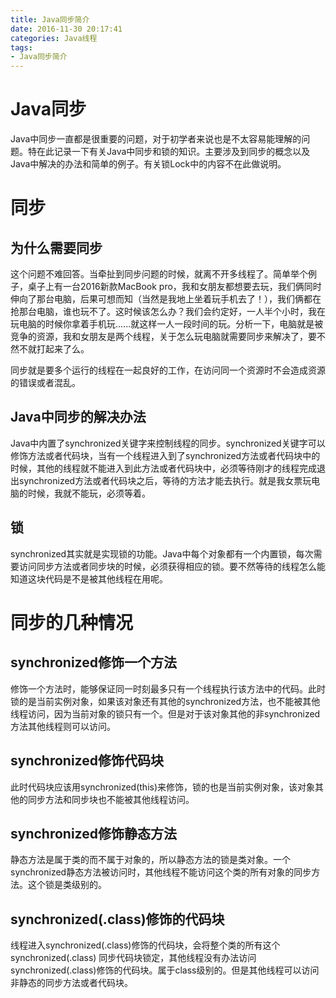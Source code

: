 ```yaml
---
title: Java同步简介
date: 2016-11-30 20:17:41
categories: Java线程
tags: 
- Java同步简介
---
```

# Java同步
Java中同步一直都是很重要的问题，对于初学者来说也是不太容易能理解的问题。特在此记录一下有关Java中同步和锁的知识。主要涉及到同步的概念以及Java中解决的办法和简单的例子。有关锁Lock中的内容不在此做说明。

<!--more-->

# 同步
## 为什么需要同步
这个问题不难回答。当牵扯到同步问题的时候，就离不开多线程了。简单举个例子，桌子上有一台2016新款MacBook pro，我和女朋友都想要去玩，我们俩同时伸向了那台电脑，后果可想而知（当然是我地上坐着玩手机去了！），我们俩都在抢那台电脑，谁也玩不了。这时候该怎么办？我们会约定好，一人半个小时，我在玩电脑的时候你拿着手机玩......就这样一人一段时间的玩。分析一下，电脑就是被竞争的资源，我和女朋友是两个线程，关于怎么玩电脑就需要同步来解决了，要不然不就打起来了么。

同步就是要多个运行的线程在一起良好的工作，在访问同一个资源时不会造成资源的错误或者混乱。

## Java中同步的解决办法
Java中内置了synchronized关键字来控制线程的同步。synchronized关键字可以修饰方法或者代码块，当有一个线程进入到了synchronized方法或者代码块中的时候，其他的线程就不能进入到此方法或者代码块中，必须等待刚才的线程完成退出synchronized方法或者代码块之后，等待的方法才能去执行。就是我女票玩电脑的时候，我就不能玩，必须等着。

## 锁
synchronized其实就是实现锁的功能。Java中每个对象都有一个内置锁，每次需要访问同步方法或者同步块的时候，必须获得相应的锁。要不然等待的线程怎么能知道这块代码是不是被其他线程在用呢。

# 同步的几种情况
## synchronized修饰一个方法
修饰一个方法时，能够保证同一时刻最多只有一个线程执行该方法中的代码。此时锁的是当前实例对象，如果该对象还有其他的synchronized方法，也不能被其他线程访问，因为当前对象的锁只有一个。但是对于该对象其他的非synchronized方法其他线程则可以访问。

## synchronized修饰代码块
此时代码块应该用synchronized(this)来修饰，锁的也是当前实例对象，该对象其他的同步方法和同步块也不能被其他线程访问。

## synchronized修饰静态方法
静态方法是属于类的而不属于对象的，所以静态方法的锁是类对象。一个synchronized静态方法被访问时，其他线程不能访问这个类的所有对象的同步方法。这个锁是类级别的。

## synchronized(.class)修饰的代码块
线程进入synchronized(.class)修饰的代码块，会将整个类的所有这个synchronized(.class) 同步代码块锁定，其他线程没有办法访问synchronized(.class)修饰的代码块。属于class级别的。但是其他线程可以访问非静态的同步方法或者代码块。
